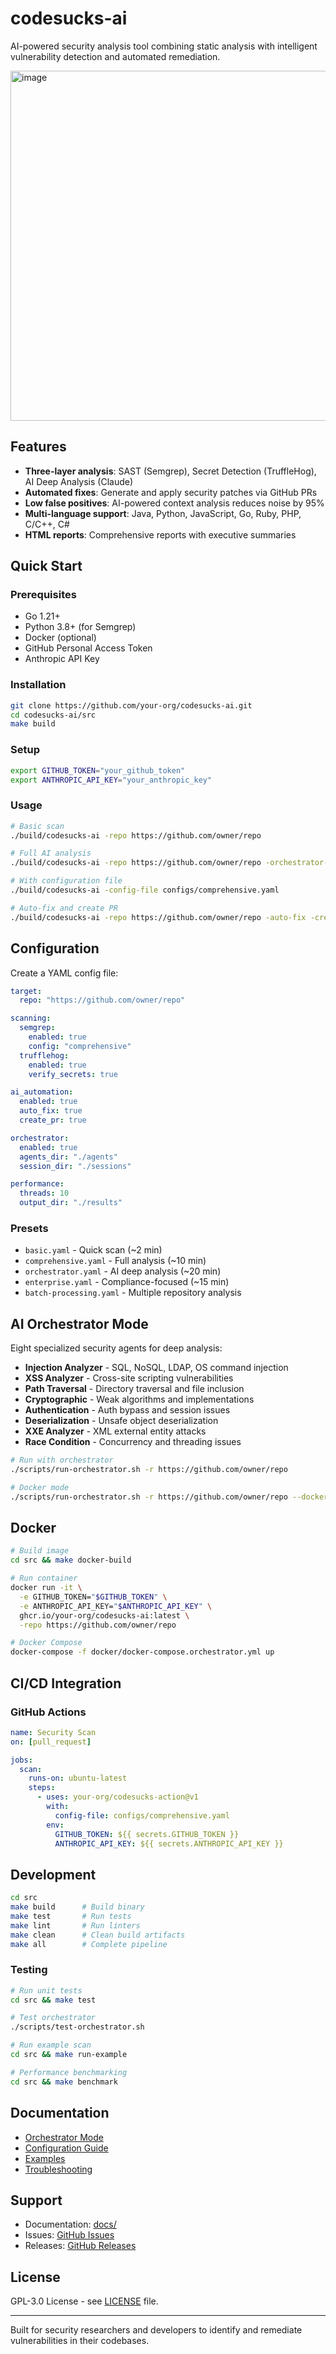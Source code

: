 # codesucks-ai

AI-powered security analysis tool combining static analysis with intelligent vulnerability detection and automated remediation.

<img width="1196" height="560" alt="image" src="https://github.com/user-attachments/assets/9e2a280f-aa76-434b-8067-cc7a235f8947" />


## Features

- **Three-layer analysis**: SAST (Semgrep), Secret Detection (TruffleHog), AI Deep Analysis (Claude)
- **Automated fixes**: Generate and apply security patches via GitHub PRs
- **Low false positives**: AI-powered context analysis reduces noise by 95%
- **Multi-language support**: Java, Python, JavaScript, Go, Ruby, PHP, C/C++, C#
- **HTML reports**: Comprehensive reports with executive summaries

## Quick Start

### Prerequisites

- Go 1.21+
- Python 3.8+ (for Semgrep)
- Docker (optional)
- GitHub Personal Access Token
- Anthropic API Key

### Installation

```bash
git clone https://github.com/your-org/codesucks-ai.git
cd codesucks-ai/src
make build
```

### Setup

```bash
export GITHUB_TOKEN="your_github_token"
export ANTHROPIC_API_KEY="your_anthropic_key"
```

### Usage

```bash
# Basic scan
./build/codesucks-ai -repo https://github.com/owner/repo

# Full AI analysis
./build/codesucks-ai -repo https://github.com/owner/repo -orchestrator-mode

# With configuration file
./build/codesucks-ai -config-file configs/comprehensive.yaml

# Auto-fix and create PR
./build/codesucks-ai -repo https://github.com/owner/repo -auto-fix -create-pr
```

## Configuration

Create a YAML config file:

```yaml
target:
  repo: "https://github.com/owner/repo"

scanning:
  semgrep:
    enabled: true
    config: "comprehensive"
  trufflehog:
    enabled: true
    verify_secrets: true

ai_automation:
  enabled: true
  auto_fix: true
  create_pr: true

orchestrator:
  enabled: true
  agents_dir: "./agents"
  session_dir: "./sessions"

performance:
  threads: 10
  output_dir: "./results"
```

### Presets

- `basic.yaml` - Quick scan (~2 min)
- `comprehensive.yaml` - Full analysis (~10 min)
- `orchestrator.yaml` - AI deep analysis (~20 min)
- `enterprise.yaml` - Compliance-focused (~15 min)
- `batch-processing.yaml` - Multiple repository analysis

## AI Orchestrator Mode

Eight specialized security agents for deep analysis:

- **Injection Analyzer** - SQL, NoSQL, LDAP, OS command injection
- **XSS Analyzer** - Cross-site scripting vulnerabilities
- **Path Traversal** - Directory traversal and file inclusion
- **Cryptographic** - Weak algorithms and implementations
- **Authentication** - Auth bypass and session issues
- **Deserialization** - Unsafe object deserialization
- **XXE Analyzer** - XML external entity attacks
- **Race Condition** - Concurrency and threading issues

```bash
# Run with orchestrator
./scripts/run-orchestrator.sh -r https://github.com/owner/repo

# Docker mode
./scripts/run-orchestrator.sh -r https://github.com/owner/repo --docker
```

## Docker

```bash
# Build image
cd src && make docker-build

# Run container
docker run -it \
  -e GITHUB_TOKEN="$GITHUB_TOKEN" \
  -e ANTHROPIC_API_KEY="$ANTHROPIC_API_KEY" \
  ghcr.io/your-org/codesucks-ai:latest \
  -repo https://github.com/owner/repo

# Docker Compose
docker-compose -f docker/docker-compose.orchestrator.yml up
```

## CI/CD Integration

### GitHub Actions

```yaml
name: Security Scan
on: [pull_request]

jobs:
  scan:
    runs-on: ubuntu-latest
    steps:
      - uses: your-org/codesucks-action@v1
        with:
          config-file: configs/comprehensive.yaml
        env:
          GITHUB_TOKEN: ${{ secrets.GITHUB_TOKEN }}
          ANTHROPIC_API_KEY: ${{ secrets.ANTHROPIC_API_KEY }}
```

## Development

```bash
cd src
make build      # Build binary
make test       # Run tests
make lint       # Run linters
make clean      # Clean build artifacts
make all        # Complete pipeline
```

### Testing

```bash
# Run unit tests
cd src && make test

# Test orchestrator
./scripts/test-orchestrator.sh

# Run example scan
cd src && make run-example

# Performance benchmarking
cd src && make benchmark
```

## Documentation

- [Orchestrator Mode](docs/ORCHESTRATOR-MODE.md)
- [Configuration Guide](docs/YAML-CONFIG.md)
- [Examples](docs/EXAMPLES.md)
- [Troubleshooting](docs/TROUBLESHOOTING.md)

## Support

- Documentation: [docs/](docs/)
- Issues: [GitHub Issues](https://github.com/your-org/codesucks-ai/issues)
- Releases: [GitHub Releases](https://github.com/your-org/codesucks-ai/releases)

## License

GPL-3.0 License - see [LICENSE](LICENSE) file.

---

Built for security researchers and developers to identify and remediate vulnerabilities in their codebases.
